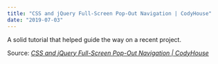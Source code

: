 ```yaml
---
title: "CSS and jQuery Full-Screen Pop-Out Navigation | CodyHouse"
date: "2019-07-03"
---
```


A solid tutorial that helped guide the way on a recent project.

Source: _[CSS and jQuery Full-Screen Pop-Out Navigation | CodyHouse](https://codyhouse.co/gem/full-screen-pop-out-navigation)_
